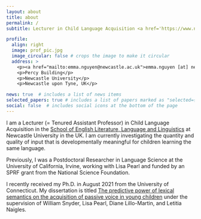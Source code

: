 ```yaml
---
layout: about
title: about
permalink: /
subtitle: Lecturer in Child Language Acquisition <a href='https://www.ncl.ac.uk/elll/people/profile/emmanguyen.html'>Newcastle University</a>.

profile:
  align: right
  image: prof_pic.jpg
  image_circular: false # crops the image to make it circular
  address: >
    <p><a href="mailto:emma.nguyen@newcastle.ac.uk">emma.nguyen [at] newcastle.ac.uk</a></p>
    <p>Percy Building</p>
    <p>Newcastle University</p>
    <p>Newcastle upon Tyne, UK</p>

news: true  # includes a list of news items
selected_papers: true # includes a list of papers marked as "selected={true}"
social: false  # includes social icons at the bottom of the page
---
```


I am a Lecturer (= Tenured Assistant Professor) in Child Language Acquisition in the <a href='https://www.ncl.ac.uk/elll/'>School of English Literature, Language and Linguistics</a> at Newcastle University in the UK. I am currently investigating the quantity and quality of input that is developmentally meaningful for children learning the same language.

Previously, I was a Postdoctoral Researcher in Language Science at the University of California, Irvine, working with Lisa Pearl and funded by an SPRF grant from the National Science Foundation.

I recently received my Ph.D. in August 2021 from the University of Connecticut. My dissertation is titled <a href='https://collections.ctdigitalarchive.org/islandora/object/20002:860660261'>The predictive power of lexical semantics on the acquisition of passive voice in young children</a> under the supervision of William Snyder, Lisa Pearl, Diane Lillo-Martin, and Letitia Naigles.
